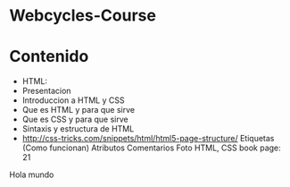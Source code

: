 Webcycles-Course
================


# Contenido

 * HTML:
  * Presentacion
  * Introduccion a HTML y CSS
  * Que es HTML y para que sirve
  * Que es CSS y para que sirve
  * Sintaxis y estructura de HTML
  * http://css-tricks.com/snippets/html/html5-page-structure/
Etiquetas (Como funcionan)
Atributos
Comentarios
Foto HTML, CSS book page: 21

 Hola mundo
